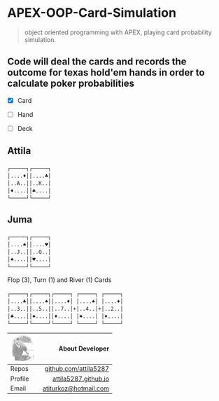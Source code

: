 # APEX-OOP-Card-Simulation

>object oriented programming with APEX, playing card probability simulation.

## Code will deal the cards and records the outcome for texas hold'em hands in order to calculate poker probabilities

- [x]  Card
- [ ]  Hand
- [ ]  Deck


Attila
---

`┌─────┐┌─────┐`<br>
`│....♦││....♣│`<br>
`│..A..││..K..│`<br>
`│♦....││♣....│`<br>
`└─────┘└─────┘`<br>

Juma
---

`┌─────┐┌─────┐`<br>
`│....♠││....♥│`<br>
`│..J..││..Q..│`<br>
`│♠....││♥....│`<br>
`└─────┘└─────┘`<br>

Flop (3), Turn (1) and River (1) Cards


`┌─────┐┌─────┐┌─────┐ ┌─────┐ ┌─────┐`<br>
`│....♣││....♠││....♦│ │....♠│ │....♦│`<br>
`│..3..││..5..││..7..│+│..4..│+│..2..│`<br>
`│♣....││♠....││♦....│ │♠....│ │♦....│`<br>
`└─────┘└─────┘└─────┘ └─────┘ └─────┘`<br>



| ![dev]( https://raw.githubusercontent.com/attila5287/img_readme/main/all/dev.jpg "dev-icon") | About Developer | 
| -------------   | -------------: |
| Repos | [github.com/attila5287 ](https://github.com/attila5287/) |
| Profile | [ attila5287.github.io ](https:///attila5287.github.io/) |
| Email    |  atiturkoz@hotmail.com | 

